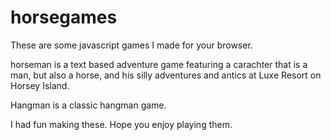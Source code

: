# horsegames
These are some javascript games I made for 
your browser.

horseman is a text based adventure game
featuring a carachter that is a man, but
also a horse, and his silly adventures
and antics at Luxe Resort on Horsey Island.

Hangman is a classic hangman game.

I had fun making these. Hope you enjoy playing them.